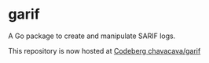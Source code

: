 # garif

A Go package to create and manipulate SARIF logs.

This repository is now hosted at [Codeberg chavacava/garif](https://codeberg.org/chavacava/garif)
